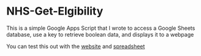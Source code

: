 # NHS-Get-Elgibility
This is a simple Google Apps Script that I wrote to access a Google Sheets database, use a key to retrieve boolean data, and displays it to a webpage

You can test this out with the [website](https://script.google.com/macros/s/AKfycbwQXad1oc8xQp1ofFpZlHNptkJPRRMLZ2gdek03zYEH62LWPuk/exec) and [spreadsheet](https://docs.google.com/spreadsheets/d/1KUAjC6NZcc5U35XjMcZaWTC3Q2dyn4fyDRzvKBirYIQ/edit?usp=sharing)
